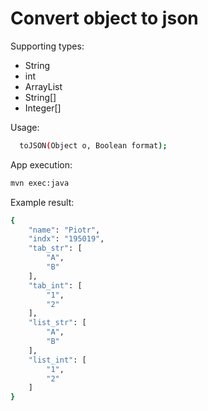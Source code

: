 # Convert object to json

Supporting types:
- String
- int
- ArrayList
- String[]
- Integer[]

Usage:
```sh
  toJSON(Object o, Boolean format);
```

App execution:
```sh
mvn exec:java
````

Example result:
```sh
{
	"name": "Piotr",
	"indx": "195019",
	"tab_str": [
		"A",
		"B"
	],
	"tab_int": [
		"1",
		"2"
	],
	"list_str": [
		"A",
		"B"
	],
	"list_int": [
		"1",
		"2"
	]
}
```
